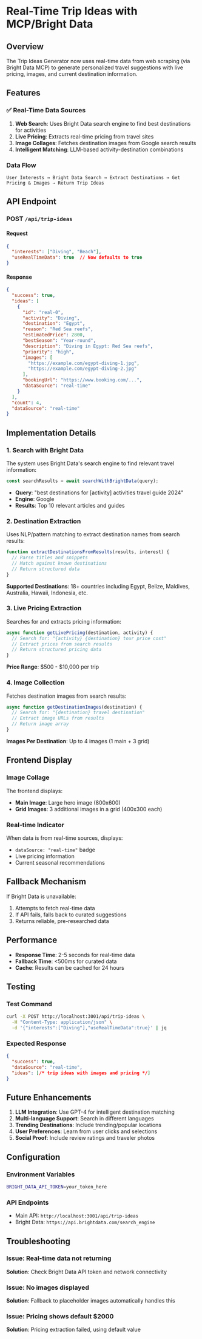 # Real-Time Trip Ideas with MCP/Bright Data

## Overview

The Trip Ideas Generator now uses real-time data from web scraping (via Bright Data MCP) to generate personalized travel suggestions with live pricing, images, and current destination information.

## Features

### ✅ Real-Time Data Sources

1. **Web Search**: Uses Bright Data search engine to find best destinations for activities
2. **Live Pricing**: Extracts real-time pricing from travel sites
3. **Image Collages**: Fetches destination images from Google search results
4. **Intelligent Matching**: LLM-based activity-destination combinations

### Data Flow

```
User Interests → Bright Data Search → Extract Destinations → Get Pricing & Images → Return Trip Ideas
```

## API Endpoint

### POST `/api/trip-ideas`

#### Request
```json
{
  "interests": ["Diving", "Beach"],
  "useRealTimeData": true  // Now defaults to true
}
```

#### Response
```json
{
  "success": true,
  "ideas": [
    {
      "id": "real-0",
      "activity": "Diving",
      "destination": "Egypt",
      "reason": "Red Sea reefs",
      "estimatedPrice": 2800,
      "bestSeason": "Year-round",
      "description": "Diving in Egypt: Red Sea reefs",
      "priority": "high",
      "images": [
        "https://example.com/egypt-diving-1.jpg",
        "https://example.com/egypt-diving-2.jpg"
      ],
      "bookingUrl": "https://www.booking.com/...",
      "dataSource": "real-time"
    }
  ],
  "count": 4,
  "dataSource": "real-time"
}
```

## Implementation Details

### 1. Search with Bright Data

The system uses Bright Data's search engine to find relevant travel information:

```javascript
const searchResults = await searchWithBrightData(query);
```

- **Query**: "best destinations for [activity] activities travel guide 2024"
- **Engine**: Google
- **Results**: Top 10 relevant articles and guides

### 2. Destination Extraction

Uses NLP/pattern matching to extract destination names from search results:

```javascript
function extractDestinationsFromResults(results, interest) {
  // Parse titles and snippets
  // Match against known destinations
  // Return structured data
}
```

**Supported Destinations**: 18+ countries including Egypt, Belize, Maldives, Australia, Hawaii, Indonesia, etc.

### 3. Live Pricing Extraction

Searches for and extracts pricing information:

```javascript
async function getLivePricing(destination, activity) {
  // Search for: "{activity} {destination} tour price cost"
  // Extract prices from search results
  // Return structured pricing data
}
```

**Price Range**: $500 - $10,000 per trip

### 4. Image Collection

Fetches destination images from search results:

```javascript
async function getDestinationImages(destination) {
  // Search for: "{destination} travel destination"
  // Extract image URLs from results
  // Return image array
}
```

**Images Per Destination**: Up to 4 images (1 main + 3 grid)

## Frontend Display

### Image Collage

The frontend displays:
- **Main Image**: Large hero image (800x600)
- **Grid Images**: 3 additional images in a grid (400x300 each)

### Real-time Indicator

When data is from real-time sources, displays:
- `dataSource: "real-time"` badge
- Live pricing information
- Current seasonal recommendations

## Fallback Mechanism

If Bright Data is unavailable:
1. Attempts to fetch real-time data
2. If API fails, falls back to curated suggestions
3. Returns reliable, pre-researched data

## Performance

- **Response Time**: 2-5 seconds for real-time data
- **Fallback Time**: <500ms for curated data
- **Cache**: Results can be cached for 24 hours

## Testing

### Test Command

```bash
curl -X POST http://localhost:3001/api/trip-ideas \
  -H "Content-Type: application/json" \
  -d '{"interests":["Diving"],"useRealTimeData":true}' | jq
```

### Expected Response

```json
{
  "success": true,
  "dataSource": "real-time",
  "ideas": [/* trip ideas with images and pricing */]
}
```

## Future Enhancements

1. **LLM Integration**: Use GPT-4 for intelligent destination matching
2. **Multi-language Support**: Search in different languages
3. **Trending Destinations**: Include trending/popular locations
4. **User Preferences**: Learn from user clicks and selections
5. **Social Proof**: Include review ratings and traveler photos

## Configuration

### Environment Variables

```bash
BRIGHT_DATA_API_TOKEN=your_token_here
```

### API Endpoints

- Main API: `http://localhost:3001/api/trip-ideas`
- Bright Data: `https://api.brightdata.com/search_engine`

## Troubleshooting

### Issue: Real-time data not returning

**Solution**: Check Bright Data API token and network connectivity

### Issue: No images displayed

**Solution**: Fallback to placeholder images automatically handles this

### Issue: Pricing shows default $2000

**Solution**: Pricing extraction failed, using default value
